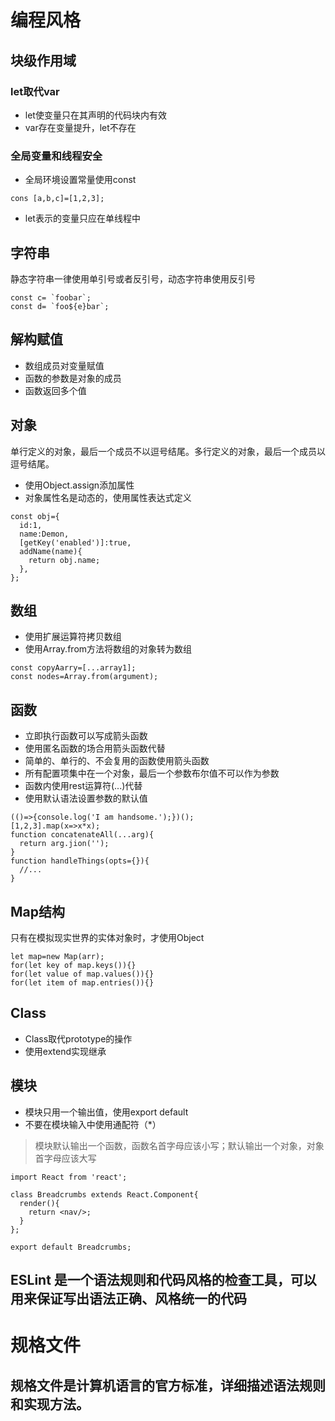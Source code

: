 # 编程风格   
## 块级作用域   
### let取代var  
- let使变量只在其声明的代码块内有效   
- var存在变量提升，let不存在  
### 全局变量和线程安全   
- 全局环境设置常量使用const   
```
cons [a,b,c]=[1,2,3];
```
- let表示的变量只应在单线程中   
## 字符串   
静态字符串一律使用单引号或者反引号，动态字符串使用反引号   
```
const c= `foobar`;
const d= `foo${e}bar`;
```
## 解构赋值   
- 数组成员对变量赋值  
- 函数的参数是对象的成员  
- 函数返回多个值   
## 对象  
单行定义的对象，最后一个成员不以逗号结尾。多行定义的对象，最后一个成员以逗号结尾。   
- 使用Object.assign添加属性   
- 对象属性名是动态的，使用属性表达式定义  
```
const obj={
  id:1,
  name:Demon,
  [getKey('enabled')]:true,
  addName(name){
    return obj.name;
  },
};
```
## 数组   
- 使用扩展运算符拷贝数组  
- 使用Array.from方法将数组的对象转为数组  
```
const copyAarry=[...array1];
const nodes=Array.from(argument);
```
## 函数   
- 立即执行函数可以写成箭头函数   
- 使用匿名函数的场合用箭头函数代替    
- 简单的、单行的、不会复用的函数使用箭头函数   
- 所有配置项集中在一个对象，最后一个参数布尔值不可以作为参数   
- 函数内使用rest运算符(...)代替  
- 使用默认语法设置参数的默认值   
```
(()=>{console.log('I am handsome.');})();
[1,2,3].map(x=>x*x);
function concatenateAll(...arg){
  return arg.jion('');
}
function handleThings(opts={}){
  //...
}
```
## Map结构    
只有在模拟现实世界的实体对象时，才使用Object  
```
let map=new Map(arr);
for(let key of map.keys()){}
for(let value of map.values()){}
for(let item of map.entries()){}
```
## Class
- Class取代prototype的操作   
- 使用extend实现继承   
## 模块   
- 模块只用一个输出值，使用export default  
- 不要在模块输入中使用通配符（*）  
> 模块默认输出一个函数，函数名首字母应该小写；默认输出一个对象，对象首字母应该大写   
```
import React from 'react';

class Breadcrumbs extends React.Component{
  render(){
    return <nav/>;  
  }
};

export default Breadcrumbs;
```
## ESLint 是一个语法规则和代码风格的检查工具，可以用来保证写出语法正确、风格统一的代码
# 规格文件  
## 规格文件是计算机语言的官方标准，详细描述语法规则和实现方法。




